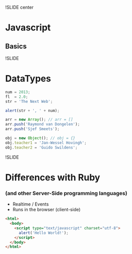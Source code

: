 !SLIDE center

# Javascript
## Basics

!SLIDE

# DataTypes

```javascript
num = 2013;
fl  = 2.0;
str = 'The Next Web';

alert(str + ', ' + num);
```

```javascript
arr = new Array(); // arr = []
arr.push('Raymond van Dongelen');
arr.push('Sjef Smeets');
```

```javascript
obj = new Object(); // obj = {}
obj.teacher1 = 'Jan-Wessel Hovingh';
obj.teacher2 = 'Guido Swildens';
```

!SLIDE

# Differences with Ruby
### (and other Server-Side programming languages)

* Realtime / Events
* Runs in the browser (client-side)

```html
<html>
  <body>
    <script type="text/javascript" charset="utf-8">
      alert('Hello World!');
    </script>
  </body>
</html>
```